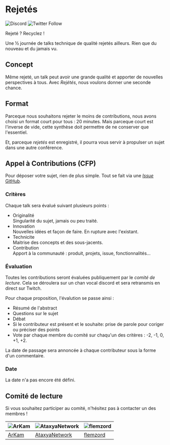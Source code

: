 # Rejetés

![Discord](https://img.shields.io/discord/1086290876134866964)
![Twitter Follow](https://img.shields.io/twitter/follow/rejetes?style=social)

Rejeté ? Recyclez !

Une ½ journée de talks technique de qualité rejetés ailleurs.
Rien que du nouveau et du jamais vu.

## Concept

Même rejeté, un talk peut avoir une grande qualité et apporter de nouvelles perspectives à tous.
Avec _Rejétés_, nous voulons donner une seconde chance.

## Format

Parceque nous souhaitons rejeter le moins de contributions, nous avons choisi un format court pour tous : 20 minutes.
Mais parceque court est l'inverse de vide, cette synthèse doit permettre de ne conserver que l'essentiel.

Et, parceque _rejetés_ est enregistré, il pourra vous servir à propulser un sujet dans une autre conférence.

## Appel à Contributions (CFP)

Pour déposer votre sujet, rien de plus simple.
Tout se fait via une [_Issue_ GitHub](https://github.com/rejetes/CFP/issues/new?assignees=&labels=proposition&template=proposition.yaml).

### Critères

Chaque talk sera évalué suivant plusieurs points :

- Originalité  
  Singularité du sujet, jamais ou peu traité.
- Innovation  
  Nouvelles idées et façon de faire. En rupture avec l'existant.
- Technicite  
  Maitrise des concepts et des sous-jacents.
- Contribution  
  Apport à la communauté : produit, projets, issue, fonctionnalités…

### Évaluation

Toutes les contributions seront évaluées publiquement par le _comité de lecture_.
Cela se déroulera sur un chan vocal discord et sera retransmis en direct sur Twitch.

Pour chaque proposition, l'évalution se passe ainsi :

- Résumé de l'abstract
- Questions sur le sujet
- Débat
- Si le contributeur est présent et le souhaite: prise de parole pour coriger ou préciser des points
- Vote par chaque membre du comité sur chaqu'un des critères :  -2, -1, 0, +1, +2.

La date de passage sera annoncée à chaque contributeur sous la forme d'un commentaire.

### Date

La date n'a pas encore été défini. 

## Comité de lecture

Si vous souhaitez participer au comité, n'hésitez pas à contacter un des membres !

| ![ArKam](https://avatars.githubusercontent.com/ArKam?v=2&s=200) | ![AtaxyaNetwork](https://avatars.githubusercontent.com/AtaxyaNetwork?v=2&s=200) | ![flemzord](https://avatars.githubusercontent.com/flemzord?v=2&s=200)  |
| --- | --- | ---- |
| [ArKam](https://github.com/ArKam) | [AtaxyaNetwork](https://github.com/AtaxyaNetwork) | [flemzord](https://github.com/flemzord) |
